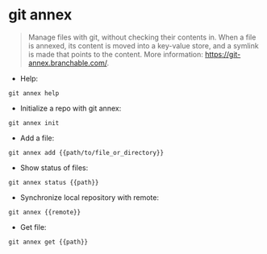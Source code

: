 # git annex

> Manage files with git, without checking their contents in.
> When a file is annexed, its content is moved into a key-value store, and a symlink is made that points to the content.
> More information: <https://git-annex.branchable.com/>.

- Help:

`git annex help`

- Initialize a repo with git annex:

`git annex init`

- Add a file:

`git annex add {{path/to/file_or_directory}}`

- Show status of files:

`git annex status {{path}}`

- Synchronize local repository with remote:

`git annex {{remote}}`

- Get file:

`git annex get {{path}}`
